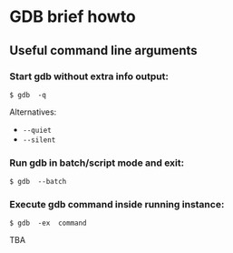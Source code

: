 # GDB brief howto




## Useful command line arguments


### Start gdb without extra info output:
```
$ gdb  -q
```
Alternatives:
  - `--quiet`
  - `--silent`

### Run gdb in batch/script mode and exit:
```
$ gdb  --batch
```

### Execute gdb command inside running instance:
```
$ gdb  -ex  command
```


TBA

